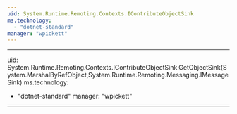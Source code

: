 ```yaml
---
uid: System.Runtime.Remoting.Contexts.IContributeObjectSink
ms.technology: 
  - "dotnet-standard"
manager: "wpickett"
---
```


---
uid: System.Runtime.Remoting.Contexts.IContributeObjectSink.GetObjectSink(System.MarshalByRefObject,System.Runtime.Remoting.Messaging.IMessageSink)
ms.technology: 
  - "dotnet-standard"
manager: "wpickett"
---
